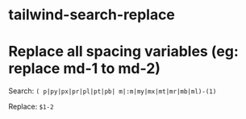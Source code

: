 # tailwind-search-replace


# Replace all spacing variables (eg: replace md-1 to md-2)

Search: `( p|py|px|pr|pl|pt|pb| m|:m|my|mx|mt|mr|mb|ml)-(1)`

Replace: `$1-2`
